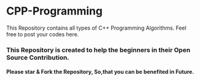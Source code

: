 # CPP-Programming
This Repository contains all types of C++ Programming Algorithms.
Feel free to post your codes here.
### This Repository is created to help the beginners in their Open Source Contribution.
#### Please star & Fork the Repository, So,that you can be benefited in Future. 
